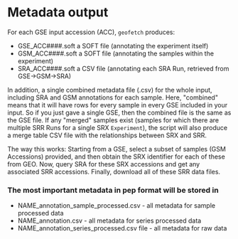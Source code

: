 # Metadata output

For each GSE input accession (ACC), `geofetch` produces:

- GSE_ACC####.soft a SOFT file (annotating the experiment itself)
- GSM_ACC####.soft a SOFT file (annotating the samples within the experiment)
- SRA_ACC####.soft a CSV file (annotating each SRA Run, retrieved from GSE->GSM->SRA)

In addition, a single combined metadata file (.csv) for the whole input,
including SRA and GSM annotations for each sample. Here, "combined" means that it will have
rows for every sample in every GSE included in your input. So if you just gave a single GSE,
then the combined file is the same as the GSE file. If any "merged" samples exist
(samples for which there are multiple SRR Runs for a single SRX `Experiment`), the
script will also produce a merge table CSV file with the relationships between
SRX and SRR.

The way this works: Starting from a GSE, select a subset of samples (GSM Accessions) provided, 
and then obtain the SRX identifier for each of these from GEO. Now, query SRA for these SRX 
accessions and get any associated SRR accessions. Finally, download all of these SRR data files.

### The most important metadata in pep format will be stored in
- NAME_annotation_sample_processed.csv - all metadata for sample processed data
- NAME_annotation.csv - all metadata for series processed data
- NAME_annotation_series_processed.csv file - all metadata for raw data
